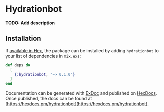 # Hydrationbot

**TODO: Add description**

## Installation

If [available in Hex](https://hex.pm/docs/publish), the package can be installed
by adding `hydrationbot` to your list of dependencies in `mix.exs`:

```elixir
def deps do
  [
    {:hydrationbot, "~> 0.1.0"}
  ]
end
```

Documentation can be generated with [ExDoc](https://github.com/elixir-lang/ex_doc)
and published on [HexDocs](https://hexdocs.pm). Once published, the docs can
be found at [https://hexdocs.pm/hydrationbot](https://hexdocs.pm/hydrationbot).

